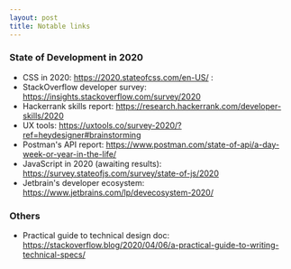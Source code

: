 ```yaml
---
layout: post
title: Notable links
---
```


### State of Development in 2020
- CSS in 2020: https://2020.stateofcss.com/en-US/ : 
- StackOverflow developer survey: https://insights.stackoverflow.com/survey/2020
- Hackerrank skills report:  https://research.hackerrank.com/developer-skills/2020
- UX tools: https://uxtools.co/survey-2020/?ref=heydesigner#brainstorming
- Postman's API report: https://www.postman.com/state-of-api/a-day-week-or-year-in-the-life/
- JavaScript in 2020 (awaiting results): https://survey.stateofjs.com/survey/state-of-js/2020
- Jetbrain's developer ecosystem: https://www.jetbrains.com/lp/devecosystem-2020/

### Others
- Practical guide to technical design doc: https://stackoverflow.blog/2020/04/06/a-practical-guide-to-writing-technical-specs/

